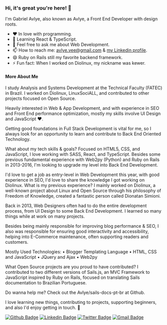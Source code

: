 ### Hi, it's great you're here! 👋

I'm Gabriel Avlye, also known as Avlye, a Front End Developer with design roots.

- ❤️ In love with programming.
- 🌱 Learning React & TypeScript.
- 💬 Feel free to ask me about Web Development.
- 📫 How to reach me: avlye.vee@gmail.com & [my Linkedin profile](https://www.linkedin.com/in/avlye/).
- 😄 Ruby on Rails still my favorite backend framework.
- ⚡ Fun fact: When I worked on Diolinux, my nickname was kewer.

#### More About Me

I study Analysis and Systems Development at the Technical Faculty (FATEC) in Brazil. I worked on Diolinux, LinuxSociALL, and contributed to other projects focused on Open Source.

Heavily interested in Web & App Development, and with experience in SEO and Front End performance optimization, mostly my skills involve UI Design and JavaScript ❤.

Getting good foundations in Full Stack Development is vital for me, so I always look for an opportunity to learn and contribute to Back End Oriented Technology.

What about my tech skills  & goals?
Focused on HTML5, CSS, and JavaScript, I love working with SASS, React, and TypeScript. Besides some previous fundamental experience with Web2py (Python) and Ruby on Rails in 2013-2016, I'm looking to upgrade my level into Back End Development.

I'd love to get a job as entry-level in Web Development this year, with good experience in SEO, I'd love to share the knowledge I got working on Diolinux.
What is my previous experience?
I mainly worked on Diolinux, a well-known project about Linux and Open Source through his philosophy of Freedom of Knowledge, created a fantastic person called Dionatan Simioni.

Back in 2013, Web Designers often had to do the entire development process, from UI Design to some Back End Development. I learned so many things while at work on many projects.

Besides being mainly responsible for improving blog performance & SEO, I also was responsible for ensuring good interactivity and accessibility, helping into E-Commerce maintenance, often supporting readers and customers.

Mostly Used Technologies:
• Blogger Templating Language
• HTML, CSS and JavaScript
• JQuery and Ajax
• Web2py

What Open Source projects are you proud to have contributed?
I contributed to two different versions of Sails.js, an MVC Framework to JavaScript inspired by Ruby on Rails, focused on translating Sails documentation to Brazilian Portuguese.

Do wanna help me? Check out the Avlye/sails-docs-pt-br at Github.

I love learning new things, contributing to projects, supporting beginners, and also I'd enjoy getting in touch. 💬 

[![Github Badge](https://img.shields.io/badge/-avlye-000?style=flat-square&logo=Github&logoColor=white&link=https://github.com/avlye)](https://github.com/avlye)
[![Linkedin Badge](https://img.shields.io/badge/-avlye-blue?style=flat-square&logo=Linkedin&logoColor=white&link=https://www.linkedin.com/in/avlye/)](https://www.linkedin.com/in/avlye/)
[![Twitter Badge](https://img.shields.io/badge/-avlyev-1ca0f1?style=flat-square&labelColor=1ca0f1&logo=twitter&logoColor=white&link=https://twitter.com/avlyev)](https://twitter.com/avlye)
[![Gmail Badge](https://img.shields.io/badge/-gmail-c14438?style=flat-square&logo=Gmail&logoColor=white&link=mailto:avlye.vee@gmail.com)](mailto:avlye.vee@gmail.com)
